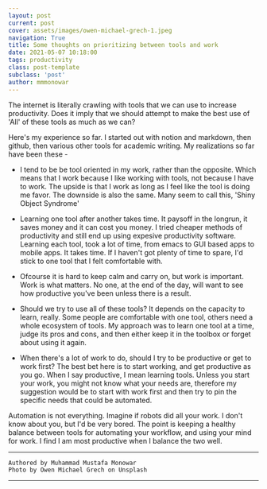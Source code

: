```yaml
---
layout: post
current: post
cover: assets/images/owen-michael-grech-1.jpeg
navigation: True
title: Some thoughts on prioritizing between tools and work
date: 2021-05-07 10:18:00
tags: productivity
class: post-template
subclass: 'post'
author: mmmonowar
---
```



The internet is literally crawling with tools that we can use to increase productivity. Does it imply that we should attempt to make the best use of 'All' of these tools as much as we can?

Here's my experience so far. I started out with notion and markdown, then github, then various other tools for academic writing. My realizations so far have been these -

- I tend to be be tool oriented in my work, rather than the opposite. Which means that I work because I like working with tools, not because I have to work. The upside is that I work as long as I feel like the tool is doing me favor. The downside is also the same. Many seem to call this, 'Shiny Object Syndrome'

- Learning one tool after another takes time. It paysoff in the longrun, it saves money and it can cost you money. I tried cheaper methods of productivity and still end up using expesive productivity software. Learning each tool, took a lot of time, from emacs to GUI based apps to mobile apps. It takes time. If I haven't got plenty of time to spare, I'd stick to one tool that I felt comfortable with. 

- Ofcourse it is hard to keep calm and carry on, but work is important. Work is what matters. No one, at the end of the day, will want to see how productive you've been unless there is a result. 

- Should we try to use all of these tools? It depends on the capacity to learn, really. Some people are comfortable with one tool, others need a whole ecosystem of tools. My approach was to learn one tool at a time, judge its pros and cons, and then either keep it in the toolbox or forget about using it again.

- When there's a lot of work to do, should I try to be productive or get to work first? The best bet here is to start working, and get productive as you go. When I say productive, I mean learning tools. Unless you start your work, you might not know what your needs are, therefore my suggestion would be to start with work first and then try to pin the specific needs that could be automated.

Automation is not everything. Imagine if robots did all your work. I don't know about you, but I'd be very bored. The point is keeping a healthy balance between tools for automating your workflow, and using your mind for work. I find I am most productive when I balance the two well.

---

    Authored by Muhammad Mustafa Monowar 
    Photo by Owen Michael Grech on Unsplash

---
